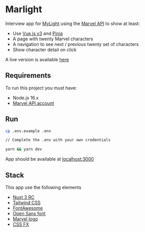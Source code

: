 # Marlight

Interview app for [MyLight](https://www.mylight-systems.com) using the [Marvel API](https://developer.marvel.com) to show at least:

- Use [Vue.js v3](https://vuejs.org) and [Pinia](https://pinia.vuejs.org)
- A page with twenty Marvel characters
- A navigation to see next / previous twenty set of characters
- Show character detail on click

A live version is available [here](https://marlight.vercel.app/)

## Requirements

To run this project you must have:

- Node.js 16.x
- [Marvel API account](https://developer.marvel.com)

## Run

```bash
cp .env.example .env

// Complete the .env with your own credentials

yarn && yarn dev
```

App should be available at [localhost:3000](http://localhost:3000)

## Stack

This app use the following elements

- [Nuxt 3 RC](https://v3.nuxtjs.org/)
- [Tailwind CSS](https://tailwindcss.com/)
- [FontAwesome](https://fontawesome.com/)
- [Open Sans font](https://fonts.google.com/specimen/Open+Sans)
- [Marvel logo](https://fr.wikipedia.org/wiki/Marvel_Comics#/media/Fichier:Marvel_Logo.svg)
- [CSS FX](https://cssfx.netlify.app)
